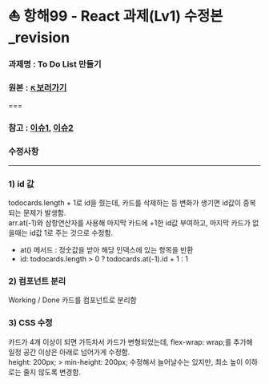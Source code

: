 # ⛵ 항해99 - React 과제(Lv1) 수정본_revision
### 과제명 : To Do List 만들기
### 원본 : [↖️보러가기](https://github.com/hyj01230/hh99_react_Lv1.git)
===
### 참고 : [이슈1](https://github.com/hyj01230/hh99_react_Lv1/issues/2#issue-1869082391), [이슈2](https://github.com/hyj01230/hh99_react_Lv1/issues/4#issue-1872781734)
### 수정사항
---
### 1) id 값
todocards.length + 1로 id을 줬는데, 카드를 삭제하는 등 변화가 생기면 id값이 중복되는 문제가 발생함.  
arr.at(-1)와 삼항연산자를 사용해 마지막 카드에 +1한 id값 부여하고, 마지막 카드가 없을때는 id값 1로 주는 것으로 수정함.  
- at() 메서드 : 정숫값을 받아 해당 인덱스에 있는 항목을 반환
- id: todocards.length > 0 ? todocards.at(-1).id + 1 : 1<br/>

  
### 2) 컴포넌트 분리
Working / Done 카드를 컴포넌트로 분리함<br/>

  
### 3) CSS 수정
카드가 4개 이상이 되면 가득차서 카드가 변형되었는데, flex-wrap: wrap;를 추가해 일정 공간 이상은 아래로 넘어가게 수정함.  
height: 200px; > min-height: 200px; 수정해서 늘어날수는 있지만, 최소 높이 이하로는 줄지 않도록 변경함.
